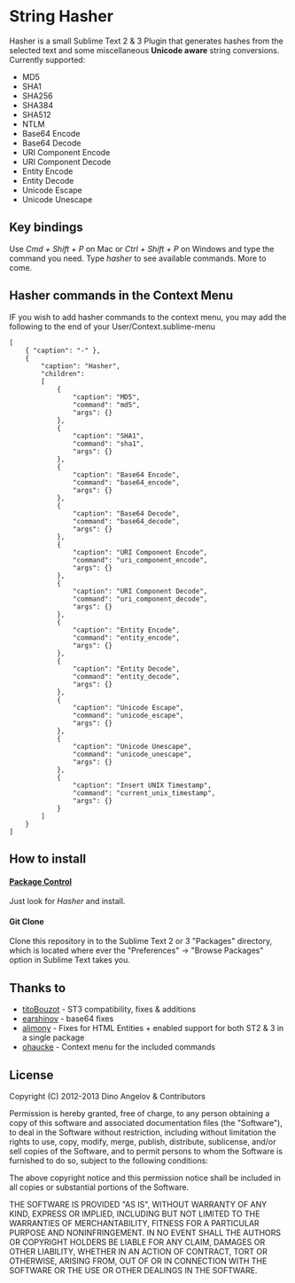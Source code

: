 # String Hasher

Hasher is a small Sublime Text 2 & 3 Plugin that generates hashes from the selected text and some miscellaneous **Unicode aware** string conversions. Currently supported:

* MD5
* SHA1
* SHA256
* SHA384
* SHA512
* NTLM
* Base64 Encode
* Base64 Decode
* URI Component Encode
* URI Component Decode
* Entity Encode
* Entity Decode
* Unicode Escape
* Unicode Unescape

## Key bindings

Use _Cmd + Shift + P_ on Mac or _Ctrl + Shift + P_ on Windows and type the command you need. Type _hasher_ to see available commands. More to come.

## Hasher commands in the Context Menu

IF you wish to add hasher commands to the context menu, you may add the following to the end of your User/Context.sublime-menu

```
[
	{ "caption": "-" },
	{
		"caption": "Hasher",
		"children":
		[
			{
				"caption": "MD5",
				"command": "md5",
				"args": {}
			},
			{
				"caption": "SHA1",
				"command": "sha1",
				"args": {}
			},
			{
				"caption": "Base64 Encode",
				"command": "base64_encode",
				"args": {}
			},
			{
				"caption": "Base64 Decode",
				"command": "base64_decode",
				"args": {}
			},
			{
				"caption": "URI Component Encode",
				"command": "uri_component_encode",
				"args": {}
			},
			{
				"caption": "URI Component Decode",
				"command": "uri_component_decode",
				"args": {}
			},
			{
				"caption": "Entity Encode",
				"command": "entity_encode",
				"args": {}
			},
			{
				"caption": "Entity Decode",
				"command": "entity_decode",
				"args": {}
			},
			{
				"caption": "Unicode Escape",
				"command": "unicode_escape",
				"args": {}
			},
			{
				"caption": "Unicode Unescape",
				"command": "unicode_unescape",
				"args": {}
			},
			{
				"caption": "Insert UNIX Timestamp",
				"command": "current_unix_timestamp",
				"args": {}
			}
		]
	}
]
```

## How to install
#### [Package Control](https://github.com/wbond/sublime_package_control)
Just look for _Hasher_ and install.

#### Git Clone
Clone this repository in to the Sublime Text 2 or 3 "Packages" directory, which is located where ever the
"Preferences" -> "Browse Packages" option in Sublime Text takes you.

## Thanks to
- [titoBouzot](https://github.com/titoBouzout) - ST3 compatibility, fixes & additions
- [earshinov](https://github.com/earshinov) - base64 fixes
- [alimony](https://github.com/alimony) - Fixes for HTML Entities + enabled support for both ST2 & 3 in a single package
- [ohaucke](https://github.com/ohaucke) - Context menu for the included commands

## License
Copyright (C) 2012-2013 Dino Angelov & Contributors

Permission is hereby granted, free of charge, to any person obtaining a copy of
this software and associated documentation files (the "Software"), to deal in
the Software without restriction, including without limitation the rights to
use, copy, modify, merge, publish, distribute, sublicense, and/or sell copies
of the Software, and to permit persons to whom the Software is furnished to do
so, subject to the following conditions:

The above copyright notice and this permission notice shall be included in all
copies or substantial portions of the Software.

THE SOFTWARE IS PROVIDED "AS IS", WITHOUT WARRANTY OF ANY KIND, EXPRESS OR
IMPLIED, INCLUDING BUT NOT LIMITED TO THE WARRANTIES OF MERCHANTABILITY,
FITNESS FOR A PARTICULAR PURPOSE AND NONINFRINGEMENT. IN NO EVENT SHALL THE
AUTHORS OR COPYRIGHT HOLDERS BE LIABLE FOR ANY CLAIM, DAMAGES OR OTHER
LIABILITY, WHETHER IN AN ACTION OF CONTRACT, TORT OR OTHERWISE, ARISING FROM,
OUT OF OR IN CONNECTION WITH THE SOFTWARE OR THE USE OR OTHER DEALINGS IN THE
SOFTWARE.
